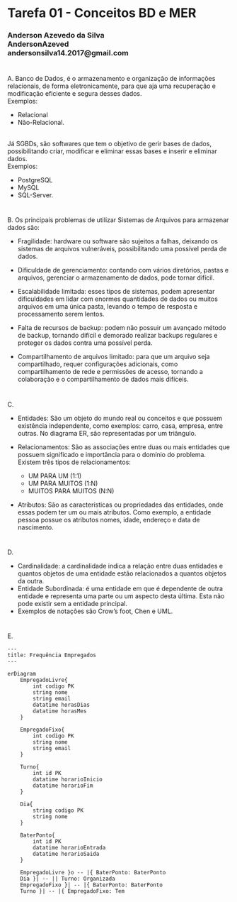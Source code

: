 <h1>Tarefa 01 - Conceitos BD e MER</h1>
<h3>
Anderson Azevedo da Silva </br>
AndersonAzeved </br>
andersonsilva14.2017@gmail.com </br>
</h3>


#
#
A. Banco de Dados, é o armazenamento e organização de informações relacionais, de forma eletronicamente, para que aja uma recuperação e modificação eficiente e segura desses dados. 
</br>Exemplos: 
- Relacional 
- Não-Relacional.

</br>Já SGBDs, são softwares que tem o objetivo de gerir bases de dados, possibilitando criar, modificar e eliminar essas bases e inserir e eliminar dados. </br>
Exemplos:
- PostgreSQL
- MySQL
- SQL-Server.

    
#
#
B. Os principais problemas de utilizar Sistemas de Arquivos para armazenar dados são: </br>
- Fragilidade: hardware ou software são sujeitos a falhas, deixando os sistemas de arquivos vulneráveis, possibilitando uma possível perda de dados.</p>
- Dificuldade de gerenciamento: contando com vários diretórios, pastas e arquivos, gerenciar o armazenamento de dados, pode tornar difícil.</p>
- Escalabilidade limitada: esses tipos de sistemas, podem apresentar dificuldades em lidar com enormes quantidades de dados ou muitos arquivos em uma única pasta, levando o tempo de resposta e processamento serem lentos.</p>
- Falta de recursos de backup: podem não possuir um avançado método de backup, tornando difícil e demorado realizar backups regulares e proteger os dados contra uma possível perda.</p>
- Compartilhamento de arquivos limitado: para que um arquivo seja compartilhado, requer configurações adicionais, como compartilhamento de rede e permissões de acesso, tornando a colaboração e o compartilhamento de dados mais difíceis.

#
#
C. 
- Entidades: São um objeto do mundo real ou conceitos e que possuem existência independente, como exemplos: carro, casa, empresa, entre outras. No diagrama ER, são representadas por um triângulo.  

- Relacionamentos: São as associações entre duas ou mais entidades que possuem significado e importância para o domínio do problema. Existem três tipos de relacionamentos: 
    - UM PARA UM (1:1)
    - UM PARA MUITOS (1:N)
    - MUITOS PARA MUITOS (N:N) </p>

- Atributos: São as características ou propriedades das entidades, onde essas podem ter um ou mais atributos. Como exemplo, a entidade pessoa possue os atributos nomes, idade, endereço e data de nascimento. 


#
#
D. 
- Cardinalidade: a cardinalidade indica a relação entre duas entidades e quantos objetos de uma entidade estão relacionados a quantos objetos da outra.
- Entidade Subordinada: é uma entidade em que é dependente de outra entidade e representa uma parte ou um aspecto desta última. Esta não pode existir sem a entidade principal.
- Exemplos de notações são Crow’s foot, Chen e UML.


#
#
E. 
```mermaid
---
title: Frequência Empregados
---

erDiagram
    EmpregadoLivre{
        int codigo PK
        string nome
        string email
        datatime horasDias
        datatime horasMes
    }

    EmpregadoFixo{
        int codigo PK
        string nome
        string email        
    }

    Turno{
        int id PK
        datatime horarioInicio
        datatime horarioFim
    }

    Dia{
        string codigo PK
        string nome
    }
    
    BaterPonto{
        int id PK
        datatime horarioEntrada
        datatime horarioSaida
    }

    EmpregadoLivre }o -- |{ BaterPonto: BaterPonto
    Dia }| -- || Turno: Organizada
    EmpregadoFixo }| -- |{ BaterPonto: BaterPonto
    Turno }| -- |{ EmpregadoFixo: Tem
```

